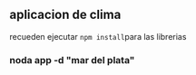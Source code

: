 ## aplicacion de clima


recueden ejecutar ```npm install```para las librerias 





### noda app -d "mar del plata"

